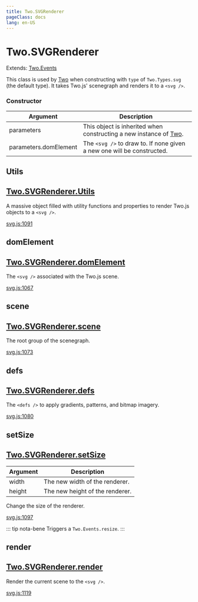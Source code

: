 ```yaml
---
title: Two.SVGRenderer
pageClass: docs
lang: en-US
---
```


# Two.SVGRenderer


<div class="extends">

Extends: [Two.Events](/docs/events/)

</div>


This class is used by [Two]() when constructing with `type` of `Two.Types.svg` (the default type). It takes Two.js' scenegraph and renders it to a `<svg />`.


<div class="meta">
  <custom-button text="Source" type="source" href="https://github.com/jonobr1/two.js/blob/main/src/renderers/svg.js" />
</div>


<carbon-ads />


### Constructor


| Argument | Description |
| ---- | ----------- |
|  parameters  | This object is inherited when constructing a new instance of [Two](). |
|  parameters.domElement  | The `<svg />` to draw to. If none given a new one will be constructed. |



<div class="static member ">

## Utils

<h2 class="longname" aria-hidden="true"><a href="#Utils"><span class="prefix">Two.SVGRenderer.</span><span class="shortname">Utils</span></a></h2>










<div class="properties">


A massive object filled with utility functions and properties to render Two.js objects to a `<svg />`.


</div>










<div class="meta">

  <a class="lineno" target="_blank" rel="noopener noreferrer" href="https://github.com/jonobr1/two.js/blob/main/src/renderers/svg.js#L1091">
    svg.js:1091
  </a>

</div>




</div>



<div class="instance member ">

## domElement

<h2 class="longname" aria-hidden="true"><a href="#domElement"><span class="prefix">Two.SVGRenderer.</span><span class="shortname">domElement</span></a></h2>










<div class="properties">


The `<svg />` associated with the Two.js scene.


</div>










<div class="meta">

  <a class="lineno" target="_blank" rel="noopener noreferrer" href="https://github.com/jonobr1/two.js/blob/main/src/renderers/svg.js#L1067">
    svg.js:1067
  </a>

</div>




</div>



<div class="instance member ">

## scene

<h2 class="longname" aria-hidden="true"><a href="#scene"><span class="prefix">Two.SVGRenderer.</span><span class="shortname">scene</span></a></h2>










<div class="properties">


The root group of the scenegraph.


</div>










<div class="meta">

  <a class="lineno" target="_blank" rel="noopener noreferrer" href="https://github.com/jonobr1/two.js/blob/main/src/renderers/svg.js#L1073">
    svg.js:1073
  </a>

</div>




</div>



<div class="instance member ">

## defs

<h2 class="longname" aria-hidden="true"><a href="#defs"><span class="prefix">Two.SVGRenderer.</span><span class="shortname">defs</span></a></h2>










<div class="properties">


The `<defs />` to apply gradients, patterns, and bitmap imagery.


</div>










<div class="meta">

  <a class="lineno" target="_blank" rel="noopener noreferrer" href="https://github.com/jonobr1/two.js/blob/main/src/renderers/svg.js#L1080">
    svg.js:1080
  </a>

</div>




</div>



<div class="instance function ">

## setSize

<h2 class="longname" aria-hidden="true"><a href="#setSize"><span class="prefix">Two.SVGRenderer.</span><span class="shortname">setSize</span></a></h2>












<div class="params">

| Argument | Description |
| ---- | ----------- |
|  width  | The new width of the renderer. |
|  height  | The new height of the renderer. |
</div>




<div class="description">

Change the size of the renderer.

</div>





<div class="meta">

  <a class="lineno" target="_blank" rel="noopener noreferrer" href="https://github.com/jonobr1/two.js/blob/main/src/renderers/svg.js#L1097">
    svg.js:1097
  </a>

</div>



<div class="tags">


::: tip nota-bene
Triggers a `Two.Events.resize`.
:::


</div>


</div>



<div class="instance function ">

## render

<h2 class="longname" aria-hidden="true"><a href="#render"><span class="prefix">Two.SVGRenderer.</span><span class="shortname">render</span></a></h2>















<div class="description">

Render the current scene to the `<svg />`.

</div>





<div class="meta">

  <a class="lineno" target="_blank" rel="noopener noreferrer" href="https://github.com/jonobr1/two.js/blob/main/src/renderers/svg.js#L1119">
    svg.js:1119
  </a>

</div>




</div>


